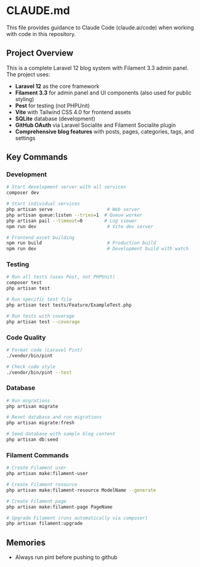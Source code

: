 # CLAUDE.md

This file provides guidance to Claude Code (claude.ai/code) when working with code in this repository.

## Project Overview

This is a complete Laravel 12 blog system with Filament 3.3 admin panel. The project uses:

-   **Laravel 12** as the core framework
-   **Filament 3.3** for admin panel and UI components (also used for public styling)
-   **Pest** for testing (not PHPUnit)
-   **Vite** with Tailwind CSS 4.0 for frontend assets
-   **SQLite** database (development)
-   **GitHub OAuth** via Laravel Socialite and Filament Socialite plugin
-   **Comprehensive blog features** with posts, pages, categories, tags, and settings

## Key Commands

### Development

```bash
# Start development server with all services
composer dev

# Start individual services
php artisan serve                    # Web server
php artisan queue:listen --tries=1  # Queue worker
php artisan pail --timeout=0        # Log viewer
npm run dev                          # Vite dev server

# Frontend asset building
npm run build                        # Production build
npm run dev                          # Development build with watch
```

### Testing

```bash
# Run all tests (uses Pest, not PHPUnit)
composer test
php artisan test

# Run specific test file
php artisan test tests/Feature/ExampleTest.php

# Run tests with coverage
php artisan test --coverage
```

### Code Quality

```bash
# Format code (Laravel Pint)
./vendor/bin/pint

# Check code style
./vendor/bin/pint --test
```

### Database

```bash
# Run migrations
php artisan migrate

# Reset database and run migrations
php artisan migrate:fresh

# Seed database with sample blog content
php artisan db:seed
```

### Filament Commands

```bash
# Create Filament user
php artisan make:filament-user

# Create Filament resource
php artisan make:filament-resource ModelName --generate

# Create Filament page
php artisan make:filament-page PageName

# Upgrade Filament (runs automatically via composer)
php artisan filament:upgrade
```

## Memories

- Always run pint before pushing to github